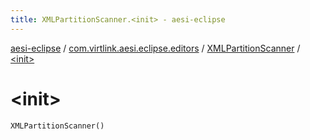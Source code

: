 ```yaml
---
title: XMLPartitionScanner.<init> - aesi-eclipse
---
```


[aesi-eclipse](../../index.html) / [com.virtlink.aesi.eclipse.editors](../index.html) / [XMLPartitionScanner](index.html) / [&lt;init&gt;](.)

# &lt;init&gt;

`XMLPartitionScanner()`